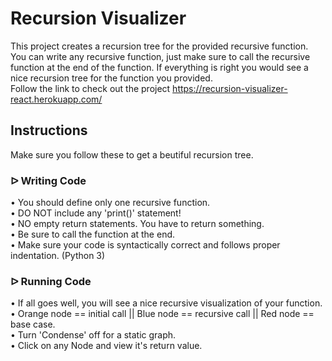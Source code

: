 # Recursion Visualizer

This project creates a recursion tree for the provided recursive function. You can write any recursive function, just make sure to call the recursive function at the end of the function. If everything is right you would see a nice recursion tree for the function you provided.<br/>
Follow the link to check out the project https://recursion-visualizer-react.herokuapp.com/

## Instructions 

Make sure you follow these to get a beutiful recursion tree.

### ᐅ Writing Code

  • You should define only one recursive function.<br/>
  • DO NOT include any 'print()' statement!<br/>
  • NO empty return statements. You have to return something.<br/>
  • Be sure to call the function at the end.<br/>
  • Make sure your code is syntactically correct and follows proper indentation. (Python 3)<br/>

### ᐅ Running Code

  • If all goes well, you will see a nice recursive visualization of your function.<br/>
  • Orange node == initial call || Blue node == recursive call || Red node == base case.<br/>
  • Turn 'Condense' off for a static graph.<br/>
  • Click on any Node and view it's return value.<br/>

